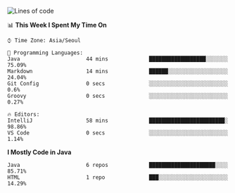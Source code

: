 <!--START_SECTION:waka-->
![Lines of code](https://img.shields.io/badge/From%20Hello%20World%20I%27ve%20Written-230655%20lines%20of%20code-blue)

📊 **This Week I Spent My Time On** 

```text
⌚︎ Time Zone: Asia/Seoul

💬 Programming Languages: 
Java                     44 mins             ██████████████████░░░░░░░   75.09% 
Markdown                 14 mins             ██████░░░░░░░░░░░░░░░░░░░   24.04% 
Git Config               0 secs              ░░░░░░░░░░░░░░░░░░░░░░░░░   0.6% 
Groovy                   0 secs              ░░░░░░░░░░░░░░░░░░░░░░░░░   0.27%

🔥 Editors: 
IntelliJ                 58 mins             ████████████████████████░   98.86% 
VS Code                  0 secs              ░░░░░░░░░░░░░░░░░░░░░░░░░   1.14%

```

**I Mostly Code in Java** 

```text
Java                     6 repos             █████████████████████░░░░   85.71% 
HTML                     1 repo              ███░░░░░░░░░░░░░░░░░░░░░░   14.29%

```



<!--END_SECTION:waka-->
<!--
**cgkim449/cgkim449** is a ✨ _special_ ✨ repository because its `README.md` (this file) appears on your GitHub profile.

Here are some ideas to get you started:

- 🔭 I’m currently working on ...
- 🌱 I’m currently learning ...
- 👯 I’m looking to collaborate on ...
- 🤔 I’m looking for help with ...
- 💬 Ask me about ...
- 📫 How to reach me: ...
- 😄 Pronouns: ...
- ⚡ Fun fact: ...
-->

